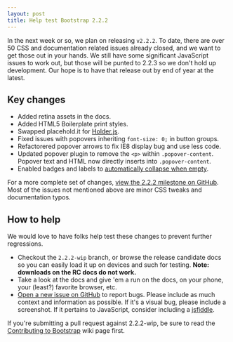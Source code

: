 ```yaml
---
layout: post
title: Help test Bootstrap 2.2.2
---
```


In the next week or so, we plan on releasing `v2.2.2`. To date, there are over 50 CSS and documentation related issues already closed, and we want to get those out in your hands. We still have some significant JavaScript issues to work out, but those will be punted to 2.2.3 so we don't hold up development. Our hope is to have that release out by end of year at the latest.

## Key changes

- Added retina assets in the docs.
- Added HTML5 Boilerplate print styles.
- Swapped placehold.it for [Holder.js](http://holderjs.com/).
- Fixed issues with popovers inheriting `font-size: 0;` in button groups.
- Refactorered popover arrows to fix IE8 display bug and use less code.
- Updated popover plugin to remove the `<p>` within `.popover-content`. Popover text and HTML now directly inserts into `.popover-content`.
- Enabled badges and labels to [automatically collapse when empty](https://github.com/twbs/bootstrap/commit/ead5dbeba5cd7acfa560bfb353f5e7c4f4a19256).

For a more complete set of changes, [view the 2.2.2 milestone on GitHub](https://github.com/twbs/bootstrap/issues?milestone=17&state=closed). Most of the issues not mentioned above are minor CSS tweaks and documentation typos.

## How to help

We would love to have folks help test these changes to prevent further regressions.

- Checkout the `2.2.2-wip` branch, or browse the release candidate docs so you can easily load it up on devices and such for testing. **Note: downloads on the RC docs do not work.**
- Take a look at the docs and give 'em a run on the docs, on your phone, your (least?) favorite browser, etc.
- [Open a new issue on GitHub](https://github.com/twbs/bootstrap/issues?sort=created&direction=desc&state=open) to report bugs. Please include as much context and information as possible. If it's a visual bug, please include a screenshot. If it pertains to JavaScript, consider including a [jsfiddle](https://jsfiddle.net/).

If you're submitting a pull request against 2.2.2-wip, be sure to read the [Contributing to Bootstrap](https://github.com/twbs/bootstrap/wiki/Contributing-to-Bootstrap) wiki page first.
